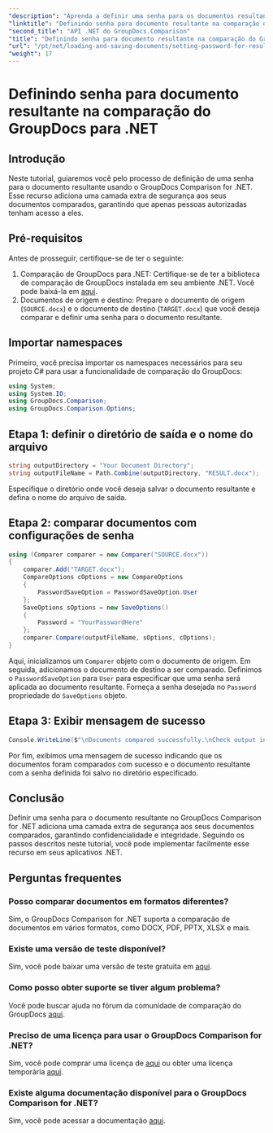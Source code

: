 ```yaml
---
"description": "Aprenda a definir uma senha para os documentos resultantes no GroupDocs Comparison for .NET. Aumente a segurança e proteja seus arquivos comparados."
"linktitle": "Definindo senha para documento resultante na comparação do GroupDocs para .NET"
"second_title": "API .NET do GroupDocs.Comparison"
"title": "Definindo senha para documento resultante na comparação do GroupDocs para .NET"
"url": "/pt/net/loading-and-saving-documents/setting-password-for-resultant-document/"
"weight": 17
---
```


# Definindo senha para documento resultante na comparação do GroupDocs para .NET

## Introdução
Neste tutorial, guiaremos você pelo processo de definição de uma senha para o documento resultante usando o GroupDocs Comparison for .NET. Esse recurso adiciona uma camada extra de segurança aos seus documentos comparados, garantindo que apenas pessoas autorizadas tenham acesso a eles.
## Pré-requisitos
Antes de prosseguir, certifique-se de ter o seguinte:
1. Comparação de GroupDocs para .NET: Certifique-se de ter a biblioteca de comparação de GroupDocs instalada em seu ambiente .NET. Você pode baixá-la em [aqui](https://releases.groupdocs.com/comparison/net/).
2. Documentos de origem e destino: Prepare o documento de origem (`SOURCE.docx`) e o documento de destino (`TARGET.docx`) que você deseja comparar e definir uma senha para o documento resultante.

## Importar namespaces
Primeiro, você precisa importar os namespaces necessários para seu projeto C# para usar a funcionalidade de comparação do GroupDocs:
```csharp
using System;
using System.IO;
using GroupDocs.Comparison;
using GroupDocs.Comparison.Options;
```
## Etapa 1: definir o diretório de saída e o nome do arquivo
```csharp
string outputDirectory = "Your Document Directory";
string outputFileName = Path.Combine(outputDirectory, "RESULT.docx");
```
Especifique o diretório onde você deseja salvar o documento resultante e defina o nome do arquivo de saída.
## Etapa 2: comparar documentos com configurações de senha
```csharp
using (Comparer comparer = new Comparer("SOURCE.docx"))
{
    comparer.Add("TARGET.docx");
    CompareOptions cOptions = new CompareOptions
    {
        PasswordSaveOption = PasswordSaveOption.User
    };
    SaveOptions sOptions = new SaveOptions()
    {
        Password = "YourPasswordHere"
    };
    comparer.Compare(outputFileName, sOptions, cOptions);
}
```
Aqui, inicializamos um `Comparer` objeto com o documento de origem. Em seguida, adicionamos o documento de destino a ser comparado. Definimos o `PasswordSaveOption` para `User` para especificar que uma senha será aplicada ao documento resultante. Forneça a senha desejada no `Password` propriedade do `SaveOptions` objeto.
## Etapa 3: Exibir mensagem de sucesso
```csharp
Console.WriteLine($"\nDocuments compared successfully.\nCheck output in {outputDirectory}.");
```
Por fim, exibimos uma mensagem de sucesso indicando que os documentos foram comparados com sucesso e o documento resultante com a senha definida foi salvo no diretório especificado.

## Conclusão
Definir uma senha para o documento resultante no GroupDocs Comparison for .NET adiciona uma camada extra de segurança aos seus documentos comparados, garantindo confidencialidade e integridade. Seguindo os passos descritos neste tutorial, você pode implementar facilmente esse recurso em seus aplicativos .NET.
## Perguntas frequentes
### Posso comparar documentos em formatos diferentes?
Sim, o GroupDocs Comparison for .NET suporta a comparação de documentos em vários formatos, como DOCX, PDF, PPTX, XLSX e mais.
### Existe uma versão de teste disponível?
Sim, você pode baixar uma versão de teste gratuita em [aqui](https://releases.groupdocs.com/).
### Como posso obter suporte se tiver algum problema?
Você pode buscar ajuda no fórum da comunidade de comparação do GroupDocs [aqui](https://forum.groupdocs.com/c/comparison/12).
### Preciso de uma licença para usar o GroupDocs Comparison for .NET?
Sim, você pode comprar uma licença de [aqui](https://purchase.groupdocs.com/buy) ou obter uma licença temporária [aqui](https://purchase.groupdocs.com/temporary-license/).
### Existe alguma documentação disponível para o GroupDocs Comparison for .NET?
Sim, você pode acessar a documentação [aqui](https://tutorials.groupdocs.com/comparison/net/).